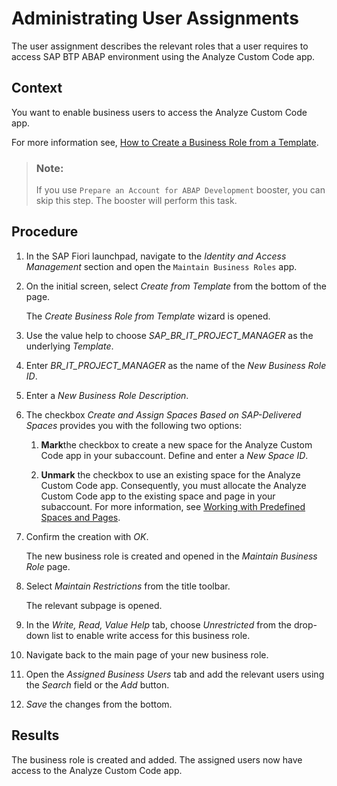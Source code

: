 <!-- loio6ed5101e19184d10942eb6eeb7190d57 -->

# Administrating User Assignments

The user assignment describes the relevant roles that a user requires to access SAP BTP ABAP environment using the Analyze Custom Code app.



## Context

You want to enable business users to access the Analyze Custom Code app.

For more information see, [How to Create a Business Role from a Template](https://help.sap.com/viewer/65de2977205c403bbc107264b8eccf4b/Cloud/en-US/ec310a8b669a45ca898dc4dd91d97de2.html).

> ### Note:  
> If you use `Prepare an Account for ABAP Development` booster, you can skip this step. The booster will perform this task.



## Procedure

1.  In the SAP Fiori launchpad, navigate to the *Identity and Access Management* section and open the `Maintain Business Roles` app.

2.  On the initial screen, select *Create from Template* from the bottom of the page.

    The *Create Business Role from Template* wizard is opened.

3.  Use the value help to choose *SAP\_BR\_IT\_PROJECT\_MANAGER* as the underlying *Template*.

4.  Enter *BR\_IT\_PROJECT\_MANAGER* as the name of the *New Business Role ID*.

5.  Enter a *New Business Role Description*.

6.  The checkbox *Create and Assign Spaces Based on SAP-Delivered Spaces* provides you with the following two options:

    1.  **Mark**the checkbox to create a new space for the Analyze Custom Code app in your subaccount. Define and enter a *New Space ID*.

    2.  **Unmark** the checkbox to use an existing space for the Analyze Custom Code app. Consequently, you must allocate the Analyze Custom Code app to the existing space and page in your subaccount. For more information, see [Working with Predefined Spaces and Pages](https://help.sap.com/viewer/4fc8d03390c342da8a60f8ee387bca1a/latest/en-US/2a8b991e64f84721ab6eb26398de7998.html).


7.  Confirm the creation with *OK*.

    The new business role is created and opened in the *Maintain Business Role* page.

8.  Select *Maintain Restrictions* from the title toolbar.

    The relevant subpage is opened.

9.  In the *Write, Read, Value Help* tab, choose *Unrestricted* from the drop-down list to enable write access for this business role.

10. Navigate back to the main page of your new business role.

11. Open the *Assigned Business Users* tab and add the relevant users using the *Search* field or the *Add* button.

12. *Save* the changes from the bottom.




## Results

The business role is created and added. The assigned users now have access to the Analyze Custom Code app.

